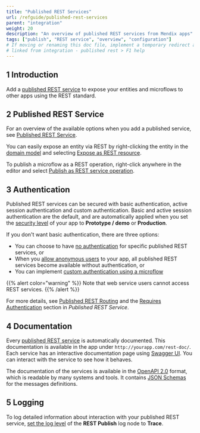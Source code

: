 ```yaml
---
title: "Published REST Services"
url: /refguide/published-rest-services
parent: "integration"
weight: 20
description: "An overview of published REST services from Mendix apps"
tags: ["publish", "REST service", "overview", "configuration"]
# If moving or renaming this doc file, implement a temporary redirect and let the respective team know they should update the URL in the product. See Mapping to Products for more details.
# linked from integration - published rest > F1 help
---
```


## 1 Introduction

Add a [published REST service](published-rest-service) to expose your entities and microflows to other apps using the REST standard.

## 2 Published REST Service

For an overview of the available options when you add a published service, see [Published REST Service](published-rest-service).

You can easily expose an entity via REST by right-clicking the entity in the [domain model](domain-model) and selecting [Expose as REST resource](generate-rest-resource).

To publish a microflow as a REST operation, right-click anywhere in the editor and select [Publish as REST service operation](publish-microflow-as-rest-operation).

## <a name="authorization"></a>3 Authentication

Published REST services can be secured with basic authentication, active session authentication and custom authentication. Basic and active session authentication are the default, and are automatically applied when you set the [security level](project-security) of your app to **Prototype / demo**  or **Production**.

If you don't want basic authentication, there are three options:

* You can choose to have [no authentication](published-rest-service#authentication) for specific published REST services, or
* When you [allow anonymous users](project-security#anonymous-users) to your app, all published REST services become available without authentication, or
* You can implement [custom authentication using a microflow](published-rest-service#authentication-microflow)

{{% alert color="warning" %}}
Note that web service users cannot access REST services.
{{% /alert %}}

For more details, see [Published REST Routing](published-rest-routing) and the [Requires Authentication](published-rest-service#authentication) section in *Published REST Service*.

## <a name="interactive-documentation"></a>4 Documentation

Every [published REST service](published-rest-service) is automatically documented. This documentation is available in the app under `http://yourapp.com/rest-doc/`. Each service has an interactive documentation page using [Swagger UI](https://swagger.io/swagger-ui/). You can interact with the service to see how it behaves.

The documentation of the services is available in the [OpenAPI 2.0](open-api) format, which is readable by many systems and tools. It contains [JSON Schemas](published-rest-service-json-schema) for the messages definitions.

## 5 Logging

To log detailed information about interaction with your published REST service, [set the log level](logging) of the **REST Publish** log node to **Trace**.

